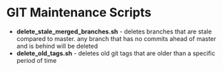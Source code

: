 # GIT Maintenance Scripts

* **delete_stale_merged_branches.sh** - deletes branches that are stale compared to master. any branch that has no commits ahead of master and is behind will be deleted
* **delete_old_tags.sh** - deletes old git tags that are older than a specific period of time